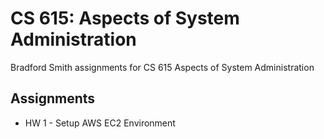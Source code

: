 # CS 615: Aspects of System Administration
Bradford Smith assignments for CS 615 Aspects of System Administration

## Assignments
- HW 1 - Setup AWS EC2 Environment
